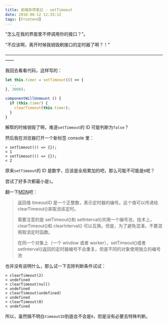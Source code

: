 ```yaml
---
title: 前端杂项笔记 - setTimeout
date: 2018-08-12 12:33:12
tags: [Frontend]
---
```


“怎么在我的界面里不停调用你的接口？”。

“不应该啊，离开时候我销毁刷接口的定时器了啊？！”

——————————————————————————————————————

我回去看看代码，这样写的：

```js
let this.timer = setTimeout(() => {
  ...
}, 3000);
```

```js
componentWillUnmount () {
  if (this.timer) {
    clearTimeout(this.timer);
  }
}
```

解帮的时候销毁了啊，难道`setTimeout`的 ID 可能判断为`false`？

然后我在浏览器打开一个新标签 console 里：

    > setTimeout(() => {});
    < 1
    > setTimeout(() => {});
    < 2

原来`setTimeout`的 ID 是数字，应该是全局累加的吧，那么可能不可能是`0`呢？

尝试了好多次都最小是`1`。

翻一下[MDN](https://developer.mozilla.org/zh-CN/docs/Web/API/Window/setTimeout)吧：

> 返回值 timeoutID 是一个正整数，表示定时器的编号。这个值可以传递给 clearTimeout()来取消该定时。
>
> 需要注意的是 setTimeout()和 setInterval()共用一个编号池，技术上，clearTimeout()和 clearInterval() 可以互换。但是，为了避免混淆，不要混用取消定时函数。
>
> 在同一个对象上（一个 window 或者 worker），setTimeout()或者 setInterval()返回的定时器编号不会重复。但是不同的对象使用独立的编号池

也并没有说明什么，那么试一下去除判断条件试试：

    > clearTimeout(2)
    < undefined
    > clearTimeout(null)
    < undefined
    > clearTimeout(undefined)
    < undefined
    > clearTimeout(0)
    < undefined

所以，虽然搞不明白`timeoutID`到底会不会是`0`，但是没有必要去特殊判断。
